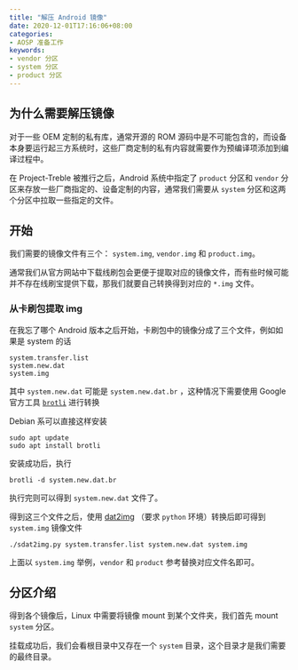 ```yaml
---
title: "解压 Android 镜像"
date: 2020-12-01T17:16:06+08:00
categories:
- AOSP 准备工作
keywords:
- vendor 分区
- system 分区
- product 分区
---
```


<!-- toc -->

## 为什么需要解压镜像

对于一些 OEM 定制的私有库，通常开源的 ROM 源码中是不可能包含的，而设备本身要运行起三方系统时，这些厂商定制的私有内容就需要作为预编译项添加到编译过程中。

在 Project-Treble 被推行之后，Android 系统中指定了 `product` 分区和 `vendor` 分区来存放一些厂商指定的、设备定制的内容，通常我们需要从 `system` 分区和这两个分区中拉取一些指定的文件。

## 开始

我们需要的镜像文件有三个： `system.img`, `vendor.img` 和 `product.img`。

通常我们从官方网站中下载线刷包会更便于提取对应的镜像文件，而有些时候可能并不存在线刷宝提供下载，那我们就要自己转换得到对应的 `*.img` 文件。

### 从卡刷包提取 img

在我忘了哪个 Android 版本之后开始，卡刷包中的镜像分成了三个文件，例如如果是 system 的话

```
system.transfer.list
system.new.dat
system.img
```

其中 `system.new.dat` 可能是 `system.new.dat.br` ，这种情况下需要使用 Google 官方工具 [`brotli`](https://github.com/google/brotli) 进行转换

Debian 系可以直接这样安装

```shell
sudo apt update
sudo apt install brotli
```

安装成功后，执行

```shell
brotli -d system.new.dat.br
```

执行完则可以得到 `system.new.dat` 文件了。

得到这三个文件之后，使用 [dat2img](https://github.com/danielmmmm/dat2img) （要求 `python` 环境）转换后即可得到 `system.img` 镜像文件

```shell
./sdat2img.py system.transfer.list system.new.dat system.img
```

上面以 `system.img` 举例，`vendor` 和 `product` 参考替换对应文件名即可。

## 分区介绍

得到各个镜像后，Linux 中需要将镜像 mount 到某个文件夹，我们首先 mount `system` 分区。

挂载成功后，我们会看根目录中又存在一个 `system` 目录，这个目录才是我们需要的最终目录。